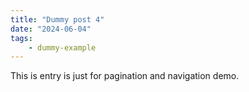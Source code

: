 ```yaml
---
title: "Dummy post 4"
date: "2024-06-04"
tags:
    - dummy-example
---
```


This is entry is just for pagination and navigation demo.